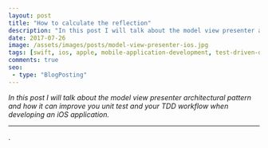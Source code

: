 ```yaml
---
layout: post
title: "How to calculate the reflection"
description: "In this post I will talk about the model view presenter architectural pattern and how it can improve you unit test and your TDD workflow when developing an iOS application."
date: 2017-07-26
image: /assets/images/posts/model-view-presenter-ios.jpg
tags: [swift, ios, apple, mobile-application-development, test-driven-development, architectural-pattern]
comments: true
seo:
 - type: "BlogPosting"
---
```


*In this post I will talk about the model view presenter architectural pattern and how it can improve you unit test and your TDD workflow when developing an iOS application.*

---

.